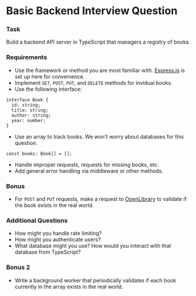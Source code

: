 # Basic Backend Interview Question

### Task

Build a backend API server in TypeScript that managers a registry of books. 

### Requirements
- Use the framework or method you are most familiar with. <a href="https://www.npmjs.com/package/express">Express.js</a> is set up here for convenience.
- Implement `GET`, `POST`, `PUT`, and `DELETE` methods for invidual books.
- Use the following interface:
```
interface Book {
  id: string;
  title: string;
  author: string;
  year: number;
}
```
- Use an array to track books. We won't worry about databases for this question.
```
const books: Book[] = [];
```
- Handle improper requests, requests for missing books, etc.
- Add general error handling via middleware or other methods.

### Bonus
- For `POST` and `PUT` requests, make a request to <a href="https://openlibrary.org/dev/docs/api/search">OpenLibrary</a> to validate if the book exists in the real world.

### Additional Questions
- How might you handle rate limiting?
- How might you authenticate users?
- What database might you use? How would you interact with that database from TypeScript?

### Bonus 2
- Write a background worker that periodically validates if each book currently in the array exists in the real world.
